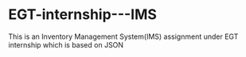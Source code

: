 # EGT-internship---IMS
This is an Inventory Management System(IMS) assignment under EGT internship which is based on JSON

